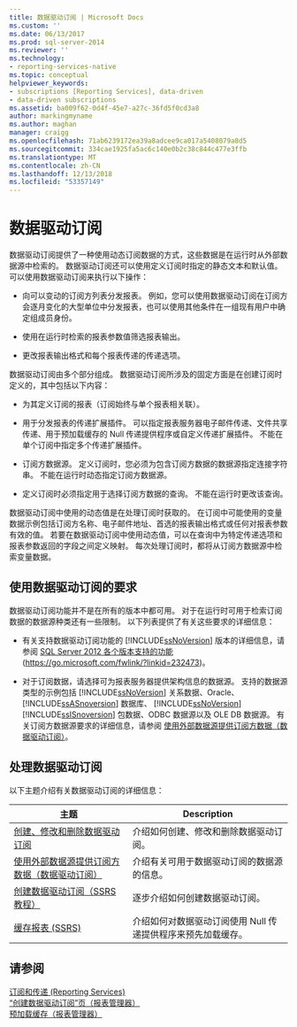 ```yaml
---
title: 数据驱动订阅 | Microsoft Docs
ms.custom: ''
ms.date: 06/13/2017
ms.prod: sql-server-2014
ms.reviewer: ''
ms.technology:
- reporting-services-native
ms.topic: conceptual
helpviewer_keywords:
- subscriptions [Reporting Services], data-driven
- data-driven subscriptions
ms.assetid: ba009f62-0d4f-45e7-a27c-36fd5f0cd3a8
author: markingmyname
ms.author: maghan
manager: craigg
ms.openlocfilehash: 71ab6239172ea39a8adcee9ca017a5408079a8d5
ms.sourcegitcommit: 334cae1925fa5ac6c140e0b2c38c844c477e3ffb
ms.translationtype: MT
ms.contentlocale: zh-CN
ms.lasthandoff: 12/13/2018
ms.locfileid: "53357149"
---
```

# <a name="data-driven-subscriptions"></a>数据驱动订阅
  数据驱动订阅提供了一种使用动态订阅数据的方式，这些数据是在运行时从外部数据源中检索的。 数据驱动订阅还可以使用定义订阅时指定的静态文本和默认值。 可以使用数据驱动订阅来执行以下操作：  
  
-   向可以变动的订阅方列表分发报表。 例如，您可以使用数据驱动订阅在订阅方会逐月变化的大型单位中分发报表，也可以使用其他条件在一组现有用户中确定组成员身份。  
  
-   使用在运行时检索的报表参数值筛选报表输出。  
  
-   更改报表输出格式和每个报表传递的传递选项。  
  
 数据驱动订阅由多个部分组成。 数据驱动订阅所涉及的固定方面是在创建订阅时定义的，其中包括以下内容：  
  
-   为其定义订阅的报表（订阅始终与单个报表相关联）。  
  
-   用于分发报表的传递扩展插件。 可以指定报表服务器电子邮件传递、文件共享传递、用于预加载缓存的 Null 传递提供程序或自定义传递扩展插件。 不能在单个订阅中指定多个传递扩展插件。  
  
-   订阅方数据源。 定义订阅时，您必须为包含订阅方数据的数据源指定连接字符串。 不能在运行时动态指定订阅方数据源。  
  
-   定义订阅时必须指定用于选择订阅方数据的查询。 不能在运行时更改该查询。  
  
 数据驱动订阅中使用的动态值是在处理订阅时获取的。 在订阅中可能使用的变量数据示例包括订阅方名称、电子邮件地址、首选的报表输出格式或任何对报表参数有效的值。 若要在数据驱动订阅中使用动态值，可以在查询中为特定传递选项和报表参数返回的字段之间定义映射。 每次处理订阅时，都将从订阅方数据源中检索变量数据。  
  
## <a name="requirements-for-using-data-driven-subscriptions"></a>使用数据驱动订阅的要求  
 数据驱动订阅功能并不是在所有的版本中都可用。 对于在运行时可用于检索订阅数据的数据源种类还有一些限制。 以下列表提供了有关这些要求的详细信息：  
  
-   有关支持数据驱动订阅功能的 [!INCLUDE[ssNoVersion](../../includes/ssnoversion-md.md)] 版本的详细信息，请参阅 [SQL Server 2012 各个版本支持的功能](https://go.microsoft.com/fwlink/?linkid=232473) (https://go.microsoft.com/fwlink/?linkid=232473)。  
  
-   对于订阅数据，请选择可为报表服务器提供架构信息的数据源。 支持的数据源类型的示例包括 [!INCLUDE[ssNoVersion](../../includes/ssnoversion-md.md)] 关系数据、Oracle、 [!INCLUDE[ssASnoversion](../../includes/ssasnoversion-md.md)] 数据库、 [!INCLUDE[ssNoVersion](../../includes/ssnoversion-md.md)] [!INCLUDE[ssISnoversion](../../includes/ssisnoversion-md.md)] 包数据、ODBC 数据源以及 OLE DB 数据源。 有关订阅方数据源要求的详细信息，请参阅 [使用外部数据源提供订阅方数据（数据驱动订阅）](use-an-external-data-source-for-subscriber-data-data-driven-subscription.md)。  
  
## <a name="working-with-data-driven-subscriptions"></a>处理数据驱动订阅  
 以下主题介绍有关数据驱动订阅的详细信息：  
  
|主题|Description|  
|------------|-----------------|  
|[创建、修改和删除数据驱动订阅](data-driven-subscriptions.md)|介绍如何创建、修改和删除数据驱动订阅。|  
|[使用外部数据源提供订阅方数据（数据驱动订阅）](use-an-external-data-source-for-subscriber-data-data-driven-subscription.md)|介绍有关可用于数据驱动订阅的数据源的信息。|  
|[创建数据驱动订阅（SSRS 教程）](../create-a-data-driven-subscription-ssrs-tutorial.md)|逐步介绍如何创建数据驱动订阅。|  
|[缓存报表 (SSRS)](../report-server/caching-reports-ssrs.md)|介绍如何对数据驱动订阅使用 Null 传递提供程序来预先加载缓存。|  
  
## <a name="see-also"></a>请参阅  
 [订阅和传递 (Reporting Services)](subscriptions-and-delivery-reporting-services.md)   
 [“创建数据驱动订阅”页（报表管理器）](../create-data-driven-subscription-page-report-manager.md)   
 [预加载缓存（报表管理器）](../report-server/preload-the-cache-report-manager.md)  
  
  
